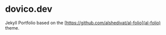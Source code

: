 # dovico.dev

Jekyll Portfolio based on the [https://github.com/alshedivat/al-folio](al-folio) theme.